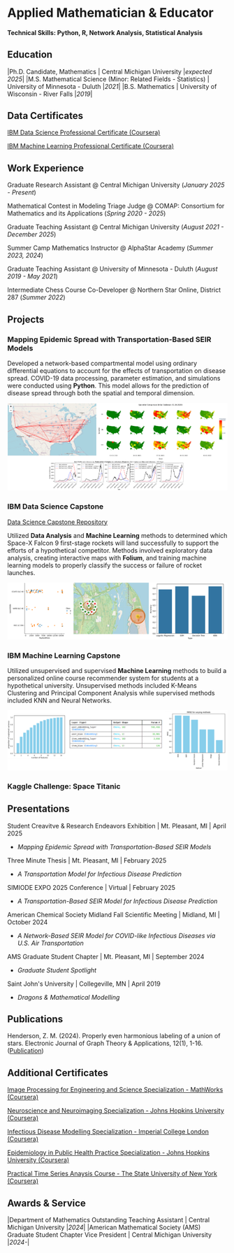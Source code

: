 # Applied Mathematician & Educator

#### Technical Skills: Python, R, Network Analysis, Statistical Analysis

## Education

|Ph.D. Candidate, Mathematics | Central Michigan University |_expected 2025_| 
|M.S. Mathematical Science (Minor: Related Fields - Statistics) | University of Minnesota - Duluth |_2021_|
|B.S. Mathematics | University of Wisconsin - River Falls |_2019_|

## Data Certificates

[IBM Data Science Professional Certificate (Coursera)](https://www.coursera.org/account/accomplishments/specialization/29JW4NIZ6RT5)

[IBM Machine Learning Professional Certificate (Coursera)](https://www.coursera.org/account/accomplishments/specialization/KHIT6QIBV51K)

## Work Experience

Graduate Research Assistant @ Central Michigan University (_January 2025 - Present_)

Mathematical Contest in Modeling Triage Judge @ COMAP: Consortium for Mathematics and its Applications (_Spring 2020 - 2025_)

Graduate Teaching Assistant @ Central Michigan University (_August 2021 - December 2025_)

Summer Camp Mathematics Instructor @ AlphaStar Academy (_Summer 2023, 2024_)

Graduate Teaching Assistant @ University of Minnesota - Duluth (_August 2019 - May 2021_)

Intermediate Chess Course Co-Developer @ Northern Star Online, District 287 (_Summer 2022_)

## Projects

### Mapping Epidemic Spread with Transportation-Based SEIR Models
Developed a network-based compartmental model using ordinary differential equations to account for the effects of transportation on disease spread. 
COVID-19 data processing, parameter estimation, and simulations were conducted using **Python**. This model allows for the prediction of disease spread through
both the spatial and temporal dimension. 

![Covid Figures](/assets/img/covid_figures.png)

### IBM Data Science Capstone
[Data Science Capstone Repository](https://github.com/zmhenderson/IBM-Data-Science-Capstone)

Utilized **Data Analysis** and **Machine Learning** methods to determined which Space-X Falcon 9 first-stage rockets will land successfully to support the efforts of a hypothetical competitor. Methods involved exploratory data analysis, creating interactive maps with **Folium**, and training machine learning models to properly classify the success or failure of rocket launches. 

![Data Science Figures](/assets/img/data_science_figures.png)

### IBM Machine Learning Capstone

Utilized unsupervised and supervised **Machine Learning** methods to build a personalized online course recommender system for students at a hypothetical university. Unsupervised methods included K-Means Clustering and Principal Component Analysis while supervised methods included KNN and Neural Networks.  

![ML Figures](/assets/img/ml_figures.png)

### Kaggle Challenge: Space Titanic

## Presentations

Student Creavitve & Research Endeavors Exhibition | Mt. Pleasant, MI | April 2025
- _Mapping Epidemic Spread with Transportation-Based SEIR Models_

Three Minute Thesis | Mt. Pleasant, MI | February 2025
- _A Transportation Model for Infectious Disease Prediction_

SIMIODE EXPO 2025 Conference | Virtual | February 2025
- _A Transportation-Based SEIR Model for Infectious Disease Prediction_

American Chemical Society Midland Fall Scientific Meeting | Midland, MI | October 2024
- _A Network-Based SEIR Model for COVID-like Infectious Diseases via U.S. Air Transportation_

AMS Graduate Student Chapter | Mt. Pleasant, MI | September 2024
- _Graduate Student Spotlight_

Saint John's University | Collegeville, MN | April 2019
- _Dragons & Mathematical Modelling_
  
## Publications

Henderson, Z. M. (2024). Properly even harmonious labeling of a union of stars. Electronic Journal of Graph Theory & Applications, 12(1), 1-16. ([Publication](https://www.ejgta.org/index.php/ejgta/article/view/1375))

## Additional Certificates

[Image Processing for Engineering and Science Specialization - MathWorks (Coursera)](https://www.coursera.org/account/accomplishments/specialization/VRYY92H3LQPV)

[Neuroscience and Neuroimaging Specialization - Johns Hopkins University (Coursera)](https://www.coursera.org/account/accomplishments/specialization/3NR8Y7PCSFUT)

[Infectious Disease Modelling Specialization - Imperial College London (Coursera)](https://www.coursera.org/account/accomplishments/specialization/TJSLQUS5JSRZ)

[Epidemiology in Public Health Practice Specialization - Johns Hopkins University (Coursera)](https://www.coursera.org/account/accomplishments/specialization/ANRQ3NJFCA8N)

[Practical Time Series Anaysis Course - The State University of New York (Coursera)](https://www.coursera.org/account/accomplishments/verify/XBUMLUP976WB)

## Awards & Service 

|Department of Mathematics Outstanding Teaching Assistant | Central Michigan University |_2024_|
|American Mathematical Society (AMS) Graduate Student Chapter Vice President | Central Michigan University |_2024-_|


								       		
